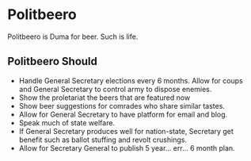 # Politbeero

Politbeero is Duma for beer. Such is life. 

## Politbeero Should

* Handle General Secretary elections every 6 months. Allow for coups and General Secretary to control army to dispose enemies.
* Show the proletariat the beers that are featured now
* Show beer suggestions for comrades who share similar tastes.
* Allow for General Secretary to have platform for email and blog.
* Speak much of state welfare.
* If General Secretary produces well for nation-state, Secretary get benefit such as ballot stuffing and revolt crushings. 
* Allow for Secretary General to publish 5 year... err... 6 month plan. 

